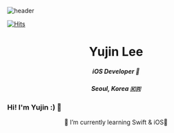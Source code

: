 ![header](https://capsule-render.vercel.app/api?type=waving&color=ACF1E5&height=300&section=header&text=YUJINNEE&fontSize=80)

[![Hits](https://hits.seeyoufarm.com/api/count/incr/badge.svg?url=https%3A%2F%2Fgithub.com%2Fyujinnee&count_bg=%23DED0FF&title_bg=%239E9E9E&icon=&icon_color=%23E7E7E7&title=hits&edge_flat=false)](https://hits.seeyoufarm.com)



<h1 align='center'> Yujin Lee </h1>
<h5 align='center'> iOS Developer  </h5>
<h5 align='center'> Seoul, Korea 🇰🇷 </h5>

### Hi! I'm Yujin :) 👋 
<center>🌱 I’m currently learning Swift & iOS</center>

